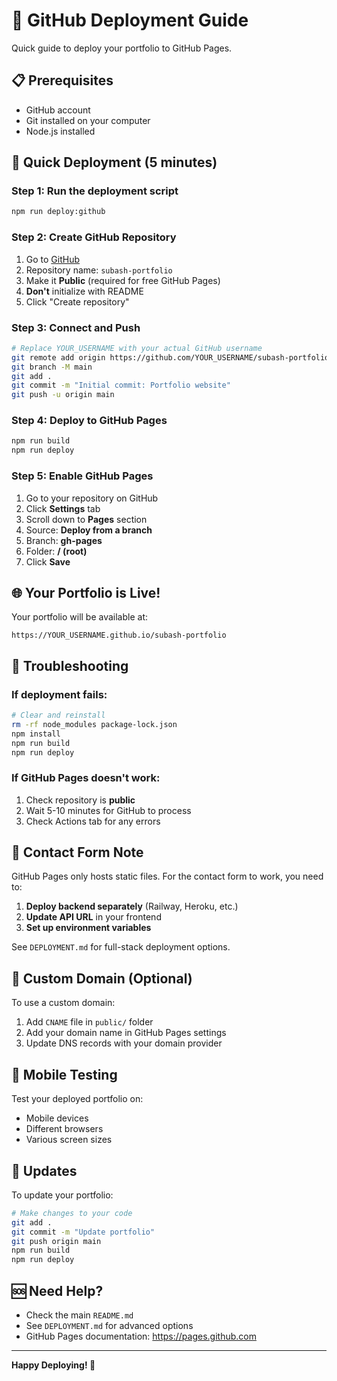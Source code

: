 # 🚀 GitHub Deployment Guide

Quick guide to deploy your portfolio to GitHub Pages.

## 📋 Prerequisites

- GitHub account
- Git installed on your computer
- Node.js installed

## 🎯 Quick Deployment (5 minutes)

### Step 1: Run the deployment script
```bash
npm run deploy:github
```

### Step 2: Create GitHub Repository
1. Go to [GitHub](https://github.com/new)
2. Repository name: `subash-portfolio`
3. Make it **Public** (required for free GitHub Pages)
4. **Don't** initialize with README
5. Click "Create repository"

### Step 3: Connect and Push
```bash
# Replace YOUR_USERNAME with your actual GitHub username
git remote add origin https://github.com/YOUR_USERNAME/subash-portfolio.git
git branch -M main
git add .
git commit -m "Initial commit: Portfolio website"
git push -u origin main
```

### Step 4: Deploy to GitHub Pages
```bash
npm run build
npm run deploy
```

### Step 5: Enable GitHub Pages
1. Go to your repository on GitHub
2. Click **Settings** tab
3. Scroll down to **Pages** section
4. Source: **Deploy from a branch**
5. Branch: **gh-pages**
6. Folder: **/ (root)**
7. Click **Save**

## 🌐 Your Portfolio is Live!

Your portfolio will be available at:
```
https://YOUR_USERNAME.github.io/subash-portfolio
```

## 🔧 Troubleshooting

### If deployment fails:
```bash
# Clear and reinstall
rm -rf node_modules package-lock.json
npm install
npm run build
npm run deploy
```

### If GitHub Pages doesn't work:
1. Check repository is **public**
2. Wait 5-10 minutes for GitHub to process
3. Check Actions tab for any errors

## 📧 Contact Form Note

GitHub Pages only hosts static files. For the contact form to work, you need to:

1. **Deploy backend separately** (Railway, Heroku, etc.)
2. **Update API URL** in your frontend
3. **Set up environment variables**

See `DEPLOYMENT.md` for full-stack deployment options.

## 🎨 Custom Domain (Optional)

To use a custom domain:
1. Add `CNAME` file in `public/` folder
2. Add your domain name in GitHub Pages settings
3. Update DNS records with your domain provider

## 📱 Mobile Testing

Test your deployed portfolio on:
- Mobile devices
- Different browsers
- Various screen sizes

## 🔄 Updates

To update your portfolio:
```bash
# Make changes to your code
git add .
git commit -m "Update portfolio"
git push origin main
npm run build
npm run deploy
```

## 🆘 Need Help?

- Check the main `README.md`
- See `DEPLOYMENT.md` for advanced options
- GitHub Pages documentation: https://pages.github.com

---

**Happy Deploying! 🎉**
